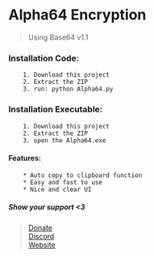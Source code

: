 # Alpha64 Encryption
> Using Base64
> v1.1

### Installation Code:
```
    1. Download this project
    2. Extract the ZIP
    3. run: python Alpha64.py
```

### Installation Executable:
```
    1. Download this project
    2. Extract the ZIP
    3. open the Alpha64.exe
```

#### Features:

```
    * Auto copy to clipboard function
    * Easy and fast to use
    * Nice and clear UI
```

##### Show your support <3
> [Donate](https://paypal.me/realsaiko)<br>
> [Discord](https://discord.gg/PpqYechhcr)<br>
> [Website](http://vezcodez.c1.biz)
